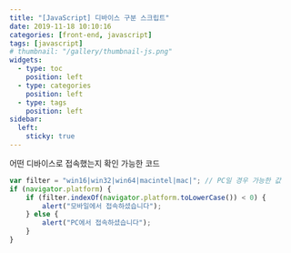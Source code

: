 ```yaml
---
title: "[JavaScript] 디바이스 구분 스크립트"
date: 2019-11-18 10:10:16
categories: [front-end, javascript]
tags: [javascript]
# thumbnail: "/gallery/thumbnail-js.png"
widgets:
  - type: toc
    position: left
  - type: categories
    position: left
  - type: tags
    position: left
sidebar:
  left:
    sticky: true
---
```


어떤 디바이스로 접속했는지 확인 가능한 코드

```javascript
var filter = "win16|win32|win64|macintel|mac|"; // PC일 경우 가능한 값
if (navigator.platform) {
    if (filter.indexOf(navigator.platform.toLowerCase()) < 0) {
        alert("모바일에서 접속하셨습니다");
    } else {
        alert("PC에서 접속하셨습니다");
    }
}
```

